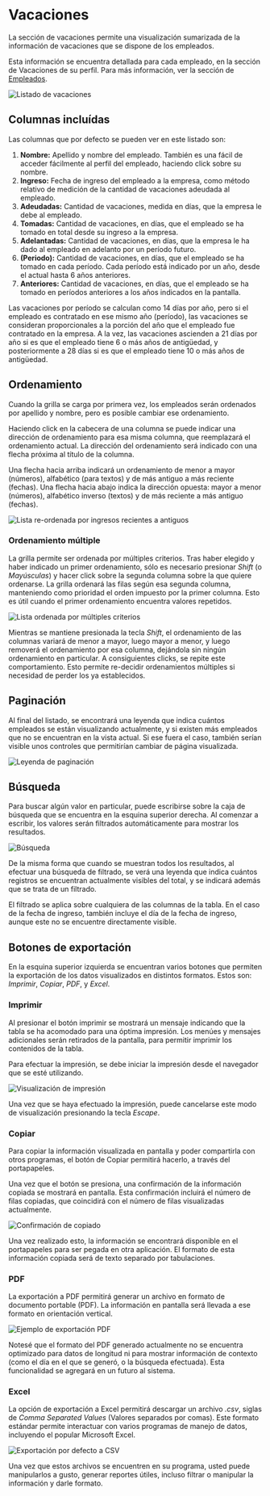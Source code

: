 # Vacaciones

La sección de vacaciones permite una visualización sumarizada de la información de vacaciones que se dispone de los empleados.

Esta información se encuentra detallada para cada empleado, en la sección de Vacaciones de su perfil. Para más información, ver la sección de [Empleados](Empleados.markdown).

![Listado de vacaciones](Images\Vacaciones\01-listado.png)

## Columnas incluídas

Las columnas que por defecto se pueden ver en este listado son:

1. **Nombre:** Apellido y nombre del empleado. También es una fácil de acceder fácilmente al perfil del empleado, haciendo click sobre su nombre.
2. **Ingreso:** Fecha de ingreso del empleado a la empresa, como método relativo de medición de la cantidad de vacaciones adeudada al empleado.
3. **Adeudadas:** Cantidad de vacaciones, medida en días, que la empresa le debe al empleado.
4. **Tomadas:** Cantidad de vacaciones, en días, que el empleado se ha tomado en total desde su ingreso a la empresa.
5. **Adelantadas:** Cantidad de vacaciones, en días, que la empresa le ha dado al empleado en adelanto por un período futuro.
6. **(Periodo):** Cantidad de vacaciones, en días, que el empleado se ha tomado en cada período. Cada período está indicado por un año, desde el actual hasta 6 años anteriores. 
7. **Anteriores:** Cantidad de vacaciones, en días, que el empleado se ha tomado en períodos anteriores a los años indicados en la pantalla.

Las vacaciones por período se calculan como 14 días por año, pero si el empleado es contratado en ese mismo año (período), las vacaciones se consideran proporcionales a la porción del año que el empleado fue contratado en la empresa. A la vez, las vacaciones ascienden a 21 días por año si es que el empleado tiene 6 o más años de antigüedad, y posteriormente a 28 días si es que el empleado tiene 10 o más años de antigüedad.

## Ordenamiento

Cuando la grilla se carga por primera vez, los empleados serán ordenados por apellido y nombre, pero es posible cambiar ese ordenamiento.

Haciendo click en la cabecera de una columna se puede indicar una dirección de ordenamiento para esa misma columna, que reemplazará el ordenamiento actual. La dirección del ordenamiento será indicado con una flecha próxima al título de la columna.

Una flecha hacia arriba indicará un ordenamiento de menor a mayor (números), alfabético (para textos) y de más antiguo a más reciente (fechas). Una flecha hacia abajo indica la dirección opuesta: mayor a menor (números), alfabético inverso (textos) y de más reciente a más antiguo (fechas).

![Lista re-ordenada por ingresos recientes a antiguos](./Images/Vacaciones/02-ordenamiento.png)

### Ordenamiento múltiple

La grilla permite ser ordenada por múltiples criterios. Tras haber elegido y haber indicado un primer ordenamiento, sólo es necesario presionar *Shift* (o *Mayúsculas*) y hacer click sobre la segunda columna sobre la que quiere ordenarse. La grilla ordenará las filas según esa segunda columna, manteniendo como prioridad el orden impuesto por la primer columna. Esto es útil cuando el primer ordenamiento encuentra valores repetidos.

![Lista ordenada por múltiples criterios](./Images/Vacaciones/03-ordenamiento-multiple.png)

Mientras se mantiene presionada la tecla *Shift*, el ordenamiento de las columnas variará de menor a mayor, luego mayor a menor, y luego removerá el ordenamiento por esa columna, dejándola sin ningún ordenamiento en particular. A consiguientes clicks, se repite este comportamiento. Esto permite re-decidir ordenamientos múltiples si necesidad de perder los ya establecidos.

## Paginación

Al final del listado, se encontrará una leyenda que indica cuántos empleados se están visualizando actualmente, y si existen más empleados que no se encuentran en la vista actual. Si ese fuera el caso, también serían visible unos controles que permitirían cambiar de página visualizada.

![Leyenda de paginación](./Images/Vacaciones/04-paginacion.png)

<!---
Nota: sería muy bueno poder mostrar una imagen de esto. ¿Cuál es el límite de la paginación por defecto?
--->

## Búsqueda

Para buscar algún valor en particular, puede escribirse sobre la caja de búsqueda que se encuentra en la esquina superior derecha. Al comenzar a escribir, los valores serán filtrados automáticamente para mostrar los resultados.

![Búsqueda](./Images/Vacaciones/05-busqueda.png)

De la misma forma que cuando se muestran todos los resultados, al efectuar una búsqueda de filtrado, se verá una leyenda que indica cuántos registros se encuentran actualmente visibles del total, y se indicará además que se trata de un filtrado.

El filtrado se aplica sobre cualquiera de las columnas de la tabla. En el caso de la fecha de ingreso, también incluye el día de la fecha de ingreso, aunque este no se encuentre directamente visible.

## Botones de exportación

En la esquina superior izquierda se encuentran varios botones que permiten la exportación de los datos visualizados en distintos formatos. Estos son: *Imprimir*, *Copiar*, *PDF*, y *Excel*.

### Imprimir

Al presionar el botón imprimir se mostrará un mensaje indicando que la tabla se ha acomodado para una óptima impresión. Los menúes y mensajes adicionales serán retirados de la pantalla, para permitir imprimir los contenidos de la tabla.

Para efectuar la impresión, se debe iniciar la impresión desde el navegador que se esté utilizando.

![Visualización de impresión](./Images/Vacaciones/06-impresion.png)

Una vez que se haya efectuado la impresión, puede cancelarse este modo de visualización presionando la tecla *Escape*.

### Copiar

Para copiar la información visualizada en pantalla y poder compartirla con otros programas, el botón de Copiar permitirá hacerlo, a través del portapapeles.

Una vez que el botón se presiona, una confirmación de la información copiada se mostrará en pantalla. Esta confirmación incluirá el número de filas copiadas, que coincidirá con el número de filas visualizadas actualmente.

![Confirmación de copiado](./Images/Vacaciones/07-copiar.png)

Una vez realizado esto, la información se encontrará disponible en el portapapeles para ser pegada en otra aplicación. El formato de esta información copiada será de texto separado por tabulaciones.

### PDF

La exportación a PDF permitirá generar un archivo en formato de documento portable (PDF). La información en pantalla será llevada a ese formato en orientación vertical.

![Ejemplo de exportación PDF](./Images/Vacaciones/08-pdf.png)

Notesé que el formato del PDF generado actualmente no se encuentra optimizado para datos de longitud ni para mostrar información de contexto (como el día en el que se generó, o la búsqueda efectuada). Esta funcionalidad se agregará en un futuro al sistema.

### Excel

La opción de exportación a Excel permitirá descargar un archivo *.csv*, siglas de *Comma Separated Values* (Valores separados por comas). Este formato estándar permite interactuar con varios programas de manejo de datos, incluyendo el popular Microsoft Excel.

![Exportación por defecto a CSV](./Images/Vacaciones/09-csv.png)

Una vez que estos archivos se encuentren en su programa, usted puede manipularlos a gusto, generar reportes útiles, incluso filtrar o manipular la información y darle formato.